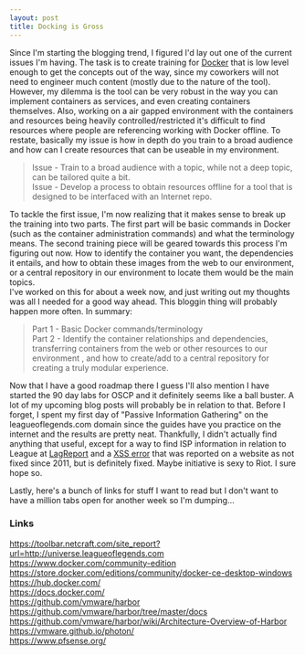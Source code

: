 ```yaml
---
layout: post
title: Docking is Gross
---
```


Since I'm starting the blogging trend, I figured I'd lay out one of the current issues I'm having. The task is to create training for
[Docker](https://docs.docker.com/) that is low level enough to get the concepts out of the way, since my coworkers will not need to 
engineer much content (mostly due to the nature of the tool). However, my dilemma is the tool can be very robust in the way you can 
implement containers as services, and even creating containers themselves. Also, working on a air gapped environment with the containers
and resources being heavily controlled/restricted it's difficult to find resources where people are referencing working with Docker 
offline. To restate, basically my issue is how in depth do you train to a broad audience and how can I create resources that can be 
useable in my environment.  

>Issue - Train to a broad audience with a topic, while not a deep topic, can be tailored quite a bit.  
>Issue - Develop a process to obtain resources offline for a tool that is designed to be interfaced with an Internet repo.  

To tackle the first issue, I'm now realizing that it makes sense to break up the training into two parts. The first part will be basic 
commands in Docker (such as the container administration commands) and what the terminology means. The second training piece will be
geared towards this process I'm figuring out now. How to identify the container you want, the dependencies it entails, and how to obtain 
these images from the web to our environment, or a central repository in our environment to locate them would be the main topics.  
I've worked on this for about a week now, and just writing out my thoughts was all I needed for a good way ahead. This bloggin thing will
probably happen more often. In summary:  

>Part 1 - Basic Docker commands/terminology  
>Part 2 - Identify the container relationships and dependencies, transferring containers from the web or other resources to our environment
, and how to create/add to a central repository for creating a truly modular experience.    

Now that I have a good roadmap there I guess I'll also mention I have started the 90 day labs for OSCP and it definitely seems like a ball
buster. A lot of my upcoming blog posts will probably be in relation to that. Before I forget, I spent my first day of "Passive Information
Gathering" on the leagueoflegends.com domain since the guides have you practice on the internet and the results are pretty neat. Thankfully,
I didn't actually find anything that useful, except for a way to find ISP information in relation to League at 
[LagReport](https://lagreport.na.leagueoflegends.com/en/) and a [XSS error](http://xssed.com/mirror/69241) that was reported on a website 
as not fixed since 2011, but is definitely fixed. Maybe initiative is sexy to Riot. I sure hope so.  

Lastly, here's a bunch of links for stuff I want to read but I don't want to have a million tabs open for another week so I'm dumping...  

### Links
https://toolbar.netcraft.com/site_report?url=http://universe.leagueoflegends.com  
https://www.docker.com/community-edition  
https://store.docker.com/editions/community/docker-ce-desktop-windows  
https://hub.docker.com/  
https://docs.docker.com/  
https://github.com/vmware/harbor  
https://github.com/vmware/harbor/tree/master/docs  
https://github.com/vmware/harbor/wiki/Architecture-Overview-of-Harbor  
https://vmware.github.io/photon/  
https://www.pfsense.org/  
